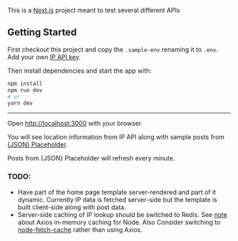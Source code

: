 This is a [Next.js](https://nextjs.org/) project meant to test several different APIs

## Getting Started

First checkout this project and copy the `.sample-env` renaming it to `.env`. Add your own [IP API key](https://ipapi.com/quickstart).

Then install dependencies and start the app with:

```bash
npm install
npm run dev
# or
yarn dev
```

--------------

Open [http://localhost:3000](http://localhost:3000) with your browser.

You will see location information from IP API along with sample posts from [{JSON} Placeholder](https://jsonplaceholder.typicode.com/).

Posts from {JSON} Placeholder will refresh every minute.

### TODO:

- Have part of the home page template server-rendered and part of it dynamic. Currently IP data is fetched server-side but the template is built client-side along with post data.
- Server-side caching of IP lookup should be switched to Redis. See [note](https://www.npmjs.com/package/axios-cache-adapter) about Axios in-memory caching for Node. Also Consider switching to [node-fetch-cache](https://www.npmjs.com/package/node-fetch-cache) rather than using Axios.